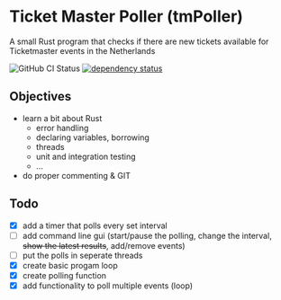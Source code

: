 # Ticket Master Poller (tmPoller)
A small Rust program that checks if there are new tickets available for Ticketmaster events in the Netherlands

![GitHub CI Status](https://img.shields.io/github/actions/workflow/status/scott223/tmPoller/rust.yml?style=flat-square&logo=github)
[![dependency status](https://deps.rs/repo/github/scott223/tmPoller/status.svg)](https://deps.rs/repo/github/scott223/tmPoller)

## Objectives
- learn a bit about Rust
    - error handling
    - declaring variables, borrowing
    - threads
    - unit and integration testing
    - ...
- do proper commenting & GIT

## Todo
- [x] add a timer that polls every set interval
- [ ] add command line gui (start/pause the polling, change the interval, ~~show the latest results~~, add/remove events)
- [ ] put the polls in seperate threads
- [x] create basic progam loop
- [x] create polling function
- [x] add functionality to poll multiple events (loop)